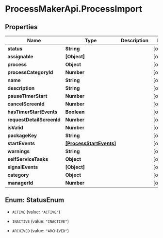 # ProcessMakerApi.ProcessImport

## Properties

Name | Type | Description | Notes
------------ | ------------- | ------------- | -------------
**status** | **String** |  | [optional] 
**assignable** | **[Object]** |  | [optional] 
**process** | **Object** |  | [optional] 
**processCategoryId** | **Number** |  | [optional] 
**name** | **String** |  | [optional] 
**description** | **String** |  | [optional] 
**pauseTimerStart** | **Number** |  | [optional] 
**cancelScreenId** | **Number** |  | [optional] 
**hasTimerStartEvents** | **Boolean** |  | [optional] 
**requestDetailScreenId** | **Number** |  | [optional] 
**isValid** | **Number** |  | [optional] 
**packageKey** | **String** |  | [optional] 
**startEvents** | [**[ProcessStartEvents]**](ProcessStartEvents.md) |  | [optional] 
**warnings** | **String** |  | [optional] 
**selfServiceTasks** | **Object** |  | [optional] 
**signalEvents** | **[Object]** |  | [optional] 
**category** | **Object** |  | [optional] 
**managerId** | **Number** |  | [optional] 



## Enum: StatusEnum


* `ACTIVE` (value: `"ACTIVE"`)

* `INACTIVE` (value: `"INACTIVE"`)

* `ARCHIVED` (value: `"ARCHIVED"`)




